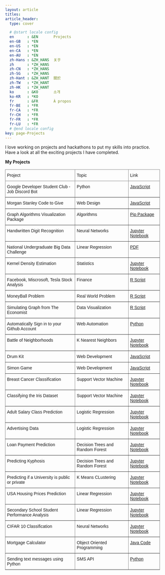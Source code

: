 ```yaml
---
layout: article
titles:
article_header:
  type: cover

  # @start locale config
  en      : &EN       Projects
  en-GB   : *EN
  en-US   : *EN
  en-CA   : *EN
  en-AU   : *EN
  zh-Hans : &ZH_HANS  关于
  zh      : *ZH_HANS
  zh-CN   : *ZH_HANS
  zh-SG   : *ZH_HANS
  zh-Hant : &ZH_HANT  關於
  zh-TW   : *ZH_HANT
  zh-HK   : *ZH_HANT
  ko      : &KO       소개
  ko-KR   : *KO
  fr      : &FR       À propos
  fr-BE   : *FR
  fr-CA   : *FR
  fr-CH   : *FR
  fr-FR   : *FR
  fr-LU   : *FR
  # @end locale config
key: page-Projects
---
```


I love working on projects and hackathons to put my skills into practice.  
Have a look at all the exciting projects I have completed.



**My Projects**

<style type="text/css">
.tg  {border-collapse:collapse;border-spacing:0;}
.tg td{border-color:black;border-style:solid;border-width:1px;font-family:Arial, sans-serif;font-size:14px;
  overflow:hidden;padding:10px 5px;word-break:normal;}
.tg th{border-color:black;border-style:solid;border-width:1px;font-family:Arial, sans-serif;font-size:14px;
  font-weight:normal;overflow:hidden;padding:10px 5px;word-break:normal;}
.tg .tg-0pky{border-color:inherit;text-align:left;vertical-align:top}
</style>
<table class="tg">
<thead>
  <tr>
    <th class="tg-0pky">Project </th>
    <th class="tg-0pky">Topic</th>
    <th class="tg-0pky">Link</th>
  </tr>
</thead>
<tbody>
  <tr>
    <td class="tg-0pky">Google Developer Student Club -Job Discord Bot</td>
    <td class="tg-0pky">Python</td>
    <td class="tg-0pky"><a href="https://github.com/Google-DSC-UAlberta/Discord-Bot" rel="noopener noreferrer">JavaScript</a></td>
  </tr>
  <tr>
    <td class="tg-0pky">Morgan Stanley Code to Give</td>
    <td class="tg-0pky">Web Design</td>
    <td class="tg-0pky"><a href="https://github.com/Akarsh654/destanation-hub" rel="noopener noreferrer">JavaScript</a></td>
  </tr>
    <tr>
    <td class="tg-0pky">Graph Algorithms Visualization Package</td>
    <td class="tg-0pky">Algorithms </td>
    <td class="tg-0pky"><a href="https://pypi.org/project/graph-algo-vis/0.2/#description" rel="noopener noreferrer">Pip Package</a></td>
  </tr>
    <tr>
    <td class="tg-0pky">Handwritten Digit Recognition</td>
    <td class="tg-0pky">Neural Networks </td>
    <td class="tg-0pky"><a href="https://github.com/Akarsh654/Deep-Learning-Projects/blob/main/Neural%20Networks/Handwritten%20Digit%20Recognition/Handwritten%20Digit%20Recognition.ipynb" rel="noopener noreferrer">Jupyter Notebook</a></td>
  </tr>
   <tr>
    <td class="tg-0pky">National Undergraduate Big Data Challenge</td>
    <td class="tg-0pky">Linear Regression </td>
    <td class="tg-0pky"><a href="https://github.com/Akarsh654/UnBDC-2020/blob/master/UnBDC_2020_Project_Report.pdf" target="_blank" rel="noopener noreferrer">PDF</a></td>
  </tr>
  <tr>
    <td class="tg-0pky">Kernel Density Estimation</td>
    <td class="tg-0pky">Statistics </td>
    <td class="tg-0pky"><a href="https://github.com/Akarsh654/Data-Analysis-and-Visualization/blob/master/Kernel%20Density%20Estimation%20(KDE)/Kernel%20Density%20Estimation.ipynb" target="_blank" rel="noopener noreferrer">Jupyter Notebook</a></td>
  </tr>
  <tr>
    <td class="tg-0pky">Facebook, Miscrosoft, Tesla Stock Analysis</td>
    <td class="tg-0pky">Finance </td>
    <td class="tg-0pky"><a href="https://github.com/Akarsh654/Data-Analysis-and-Visualization/blob/master/Tesla%2C%20Facebook%2C%20Microsoft%20Stock%20Analysis/Quantmod.R" target="_blank" rel="noopener noreferrer">R Script</a></td>
  </tr>
   <tr>
    <td class="tg-0pky">MoneyBall Problem</td>
    <td class="tg-0pky">Real World Problem </td>
    <td class="tg-0pky"><a href="https://github.com/Akarsh654/Data-Analysis-and-Visualization/blob/master/MoneyBall%20Problem/MoneyBall.R" target="_blank" rel="noopener noreferrer">R Script</a></td>
  </tr>
  <tr>
    <td class="tg-0pky">Simulating Graph from The Economist</td>
    <td class="tg-0pky">Data Visualization </td>
    <td class="tg-0pky"><a href="https://github.com/Akarsh654/Data-Analysis-and-Visualization/blob/master/Graph%20from%20The%20Economist/DataVisualizationGraph.R" target="_blank" rel="noopener noreferrer">R Script</a></td>
  </tr>
    <tr>
    <td class="tg-0pky">Automatically Sign in to your Github Account</td>
    <td class="tg-0pky">Web Automation </td>
    <td class="tg-0pky"><a href="https://github.com/Akarsh654/Web-Automation/blob/master/automation.py" rel="noopener noreferrer">Python</a></td>
  </tr>
   <tr>
    <td class="tg-0pky">Battle of Neighborhoods</td>
    <td class="tg-0pky">K Nearest Neighbors </td>
    <td class="tg-0pky"><a href="https://github.com/Akarsh654/The-Battle-of-Neighborhoods/blob/master/COVID-19%20in%20Toronto%20Neighborhoods.ipynb" rel="noopener noreferrer">Jupyter Notebook</a></td>
  </tr>
     <tr>
    <td class="tg-0pky">Drum Kit</td>
    <td class="tg-0pky">Web Development </td>
    <td class="tg-0pky"><a href="https://akarsh654.github.io/Drum-Kit/" rel="noopener noreferrer">JavaScript</a></td>
  </tr>
     <tr>
    <td class="tg-0pky">Simon Game</td>
    <td class="tg-0pky">Web Development </td>
    <td class="tg-0pky"><a href="https://akarsh654.github.io/Simon-Game/" rel="noopener noreferrer">JavaScript</a></td>
  </tr>
   <tr>
    <td class="tg-0pky">Breast Cancer Classification</td>
    <td class="tg-0pky">Support Vector Machine </td>
    <td class="tg-0pky"><a href="https://github.com/Akarsh654/Machine-Learning-Projects/blob/master/Support%20Vector%20Machine/Breast%20Cancer%20Classification/Breast%20Cancer%20Classification%20using%20SVM.ipynb" rel="noopener noreferrer">Jupyter Notebook</a></td>
  </tr>
     <tr>
    <td class="tg-0pky">Classifying the Iris Dataset</td>
    <td class="tg-0pky">Support Vector Machine </td>
    <td class="tg-0pky"><a href="https://github.com/Akarsh654/Machine-Learning-Projects/blob/master/Support%20Vector%20Machine/Classifying%20the%20Iris%20Dataset/Classifying%20the%20Iris%20Dataset%20using%20SVM.ipynb" rel="noopener noreferrer">Jupyter Notebook</a></td>
  </tr>
  <tr>
    <td class="tg-0pky">Adult Salary Class Prediction</td>
    <td class="tg-0pky">Logistic Regression </td>
    <td class="tg-0pky"><a href="https://github.com/Akarsh654/Machine-Learning-Projects/blob/master/Logistic%20Regression/Adult%20Salary-Class%20Prediction/Adult_SalaryClass_Prediction.R" rel="noopener noreferrer">Jupyter Notebook</a></td>
  </tr>
  <tr>
    <td class="tg-0pky">Advertising Data</td>
    <td class="tg-0pky">Logistic Regression </td>
    <td class="tg-0pky"><a href="https://github.com/Akarsh654/Machine-Learning-Projects/blob/master/Logistic%20Regression/Advertising%20Data/Advertising%20Data%20.ipynb" rel="noopener noreferrer">Jupyter Notebook</a></td>
  </tr>
  <tr>
    <td class="tg-0pky">Loan Payment Prediction</td>
    <td class="tg-0pky">Decision Trees and Random Forest </td>
    <td class="tg-0pky"><a href="https://github.com/Akarsh654/Machine-Learning-Projects/blob/master/Decision%20Trees%20and%20Random%20Forests/Loan%20Payment%20Prediction/Loan%20Payment%20Prediction%20.ipynb" rel="noopener noreferrer">Jupyter Notebook</a></td>
  </tr>
  <tr>
    <td class="tg-0pky">Predicting Kyphosis</td>
    <td class="tg-0pky">Decision Trees and Random Forest </td>
    <td class="tg-0pky"><a href="https://github.com/Akarsh654/Machine-Learning-Projects/blob/master/Decision%20Trees%20and%20Random%20Forests/Predicting%20Kyphosis%20Kaggle%20Challenge/Kyphosis%20Prediction.ipynb" rel="noopener noreferrer">Jupyter Notebook</a></td>
  </tr>
   <tr>
    <td class="tg-0pky">Predicting if a University is public or private</td>
    <td class="tg-0pky">K Means CLustering </td>
    <td class="tg-0pky"><a href="https://github.com/Akarsh654/Machine-Learning-Projects/blob/master/K%20Means%20Clustering/Predicting%20if%20a%20university%20is%20Public%20or%20Private/Predicting%20if%20a%20university%20is%20Private%20or%20Public.ipynb" rel="noopener noreferrer">Jupyter Notebook</a></td>
  </tr>
  <tr>
    <td class="tg-0pky">USA Housing Prices Prediction</td>
    <td class="tg-0pky">Linear Regression </td>
    <td class="tg-0pky"><a href="https://github.com/Akarsh654/Machine-Learning-Projects/blob/master/Linear%20Regression/USA%20housing%20prices%20prediction/USA%20Housing%20Prices%20Prediction.ipynb" rel="noopener noreferrer">Jupyter Notebook</a></td>
  </tr>
  <tr>
    <td class="tg-0pky">Secondary School Student Performance Analysis</td>
    <td class="tg-0pky">Linear Regression </td>
    <td class="tg-0pky"><a href="https://github.com/Akarsh654/Machine-Learning-Projects/blob/master/Linear%20Regression/Student%20Perfomance%20Analysis/linearreg.R" rel="noopener noreferrer">Jupyter Notebook</a></td>
  </tr>
  <tr>
    <td class="tg-0pky">CIFAR 10 Classification</td>
    <td class="tg-0pky">Neural Networks </td>
    <td class="tg-0pky"><a href="https://github.com/Akarsh654/Deep-Learning-Projects/blob/main/Neural%20Networks/CIFAR-10%20Image%20Classification/CIFAR10%20Classification.ipynb" rel="noopener noreferrer">Jupyter Notebook</a></td>
  </tr>
  <tr>
    <td class="tg-0pky">Mortgage Calculator</td>
    <td class="tg-0pky">Object Oriented Programming </td>
    <td class="tg-0pky"><a href="https://github.com/Akarsh654/Java-Projects/blob/master/Mortgage%20Calculator/MortgageCalculator.java" rel="noopener noreferrer">Java Code</a></td>
  </tr>
  <tr>
    <td class="tg-0pky">Sending text messages using Python</td>
    <td class="tg-0pky">SMS API </td>
    <td class="tg-0pky"><a href="https://github.com/Akarsh654/SMS-using-python/blob/master/Send%20SMS%20using%20Python/textmessage.py">Python</a></td>
  </tr>
  
</tbody>
</table>





